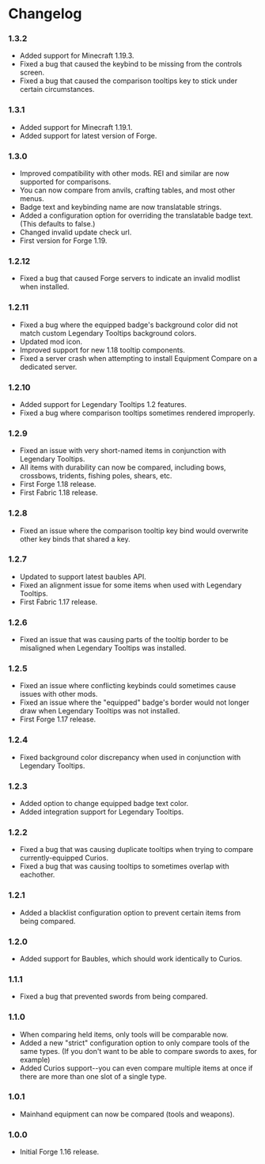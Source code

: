 # Changelog

### 1.3.2
- Added support for Minecraft 1.19.3.
- Fixed a bug that caused the keybind to be missing from the controls screen.
- Fixed a bug that caused the comparison tooltips key to stick under certain circumstances.

### 1.3.1
- Added support for Minecraft 1.19.1.
- Added support for latest version of Forge.

### 1.3.0
- Improved compatibility with other mods.  REI and similar are now supported for comparisons.
- You can now compare from anvils, crafting tables, and most other menus.
- Badge text and keybinding name are now translatable strings.
- Added a configuration option for overriding the translatable badge text. (This defaults to false.)
- Changed invalid update check url.
- First version for Forge 1.19.

### 1.2.12
- Fixed a bug that caused Forge servers to indicate an invalid modlist when installed.

### 1.2.11
- Fixed a bug where the equipped badge's background color did not match custom Legendary Tooltips background colors.
- Updated mod icon.
- Improved support for new 1.18 tooltip components.
- Fixed a server crash when attempting to install Equipment Compare on a dedicated server.

### 1.2.10
- Added support for Legendary Tooltips 1.2 features.
- Fixed a bug where comparison tooltips sometimes rendered improperly.

### 1.2.9
- Fixed an issue with very short-named items in conjunction with Legendary Tooltips.
- All items with durability can now be compared, including bows, crossbows, tridents, fishing poles, shears, etc.
- First Forge 1.18 release.
- First Fabric 1.18 release.

### 1.2.8
- Fixed an issue where the comparison tooltip key bind would overwrite other key binds that shared a key.

### 1.2.7
- Updated to support latest baubles API.
- Fixed an alignment issue for some items when used with Legendary Tooltips.
- First Fabric 1.17 release.

### 1.2.6
- Fixed an issue that was causing parts of the tooltip border to be misaligned when Legendary Tooltips was installed.

### 1.2.5
- Fixed an issue where conflicting keybinds could sometimes cause issues with other mods.
- Fixed an issue where the "equipped" badge's border would not longer draw when Legendary Tooltips was not installed.
- First Forge 1.17 release.

### 1.2.4
- Fixed background color discrepancy when used in conjunction with Legendary Tooltips.

### 1.2.3
- Added option to change equipped badge text color.
- Added integration support for Legendary Tooltips.

### 1.2.2
- Fixed a bug that was causing duplicate tooltips when trying to compare currently-equipped Curios.
- Fixed a bug that was causing tooltips to sometimes overlap with eachother.

### 1.2.1
- Added a blacklist configuration option to prevent certain items from being compared.

### 1.2.0
- Added support for Baubles, which should work identically to Curios.

### 1.1.1
- Fixed a bug that prevented swords from being compared.

### 1.1.0
- When comparing held items, only tools will be comparable now.
- Added a new "strict" configuration option to only compare tools of the same types. (If you don't want to be able to compare swords to axes, for example)
- Added Curios support--you can even compare multiple items at once if there are more than one slot of a single type.

### 1.0.1
- Mainhand equipment can now be compared (tools and weapons).

### 1.0.0
- Initial Forge 1.16 release.